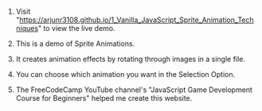 1. Visit "https://arjunr3108.github.io/1_Vanilla_JavaScript_Sprite_Animation_Techniques" to view the live demo.

2. This is a demo of Sprite Animations.

3. It creates animation effects by rotating through images in a single file.

4. You can choose which animation you want in the Selection Option.

5. The FreeCodeCamp YouTube channel's "JavaScript Game Development Course for Beginners" helped me create this website.
